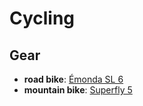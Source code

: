 # Cycling

## Gear

- **road bike**: [Émonda SL 6](https://www.trekbikes.com/us/en_US/bikes/road-bikes/performance-road-bikes/%C3%A9monda/%C3%A9monda-sl/%C3%A9monda-sl-6/p/24012/)
- **mountain bike**: [Superfly 5](https://www.trekbikes.com/us/en_US/bikes/mountain-bikes/cross-country-mountain-bikes/superfly/superfly-5/p/17247/)

